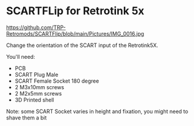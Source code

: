 SCARTFLip for Retrotink 5x
===========


https://github.com/TRP-Retromods/SCARTFlip/blob/main/Pictures/IMG_0016.jpg

Change the orientation of the SCART input of the Retrotink5X.

You'll need:

- PCB
- SCART Plug Male
- SCART Female Socket 180 degree 
- 2 M3x10mm screws
- 2 M2x5mm screws
- 3D Printed shell

Note: some SCART Socket varies in height and fixation, you might need to shave them a bit
